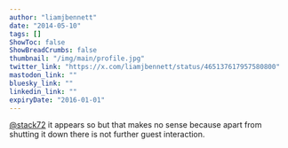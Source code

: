 ```yaml
---
author: "liamjbennett"
date: "2014-05-10"
tags: []
ShowToc: false
ShowBreadCrumbs: false
thumbnail: "/img/main/profile.jpg"
twitter_link: "https://x.com/liamjbennett/status/465137617957580800"
mastodon_link: ""
bluesky_link: ""
linkedin_link: ""
expiryDate: "2016-01-01"
---
```


[@stack72](https://x.com/stack72) it appears so but that makes no sense because apart from shutting it down there is not further guest interaction.


